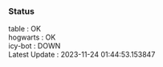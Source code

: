 ### Status


table : OK  
hogwarts : OK  
icy-bot : DOWN  
Latest Update : 2023-11-24 01:44:53.153847
